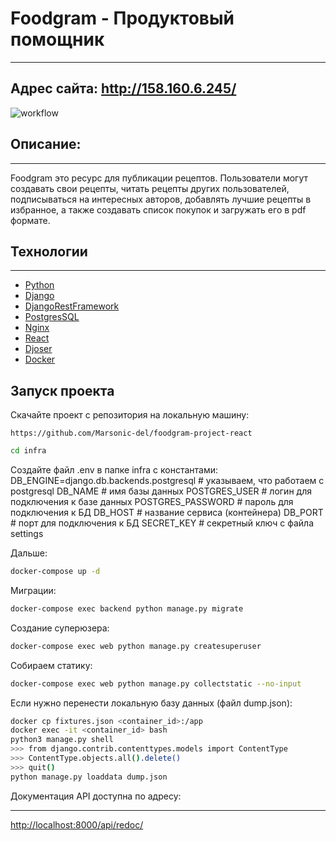 # Foodgram - Продуктовый помощник #

***

## Адрес сайта: http://158.160.6.245/

![workflow](https://github.com/Marsonic-del/yamdb_final/actions/workflows/main.yml/badge.svg)

## Описание: ##
***

Foodgram это ресурс для публикации рецептов. Пользователи могут создавать свои рецепты, читать рецепты других пользователей, подписываться на интересных авторов, добавлять лучшие рецепты в избранное, а также создавать список покупок и загружать его в pdf формате.

## Технологии
***

* [Python](https://www.python.org/)
* [Django](https://www.djangoproject.com/)
* [DjangoRestFramework](https://www.django-rest-framework.org/)
* [PostgresSQL](https://www.postgresql.org/)
* [Nginx](https://www.nginx.com/)
* [React](https://reactjs.org/)
* [Djoser](https://djoser.readthedocs.io/en/latest/)
* [Docker](https://www.docker.com/)

## Запуск проекта

Скачайте проект с репозитория на локальную машину:

    https://github.com/Marsonic-del/foodgram-project-react

```sh
cd infra
```

Создайте файл  .env в папке infra c константами:
  DB_ENGINE=django.db.backends.postgresql # указываем, что работаем с postgresql
  DB_NAME # имя базы данных
  POSTGRES_USER # логин для подключения к базе данных
  POSTGRES_PASSWORD # пароль для подключения к БД
  DB_HOST # название сервиса (контейнера)
  DB_PORT # порт для подключения к БД
  SECRET_KEY # секретный ключ с файла settings

Дальше:

```sh
docker-compose up -d
```

Миграции:
```sh
docker-compose exec backend python manage.py migrate
```

Создание суперюзера:

```sh
docker-compose exec web python manage.py createsuperuser
```

Собираем статику:
```sh
docker-compose exec web python manage.py collectstatic --no-input
```

Если нужно перенести локальную базу данных (файл dump.json):

```sh
docker cp fixtures.json <container_id>:/app
docker exec -it <container_id> bash
python3 manage.py shell
>>> from django.contrib.contenttypes.models import ContentType
>>> ContentType.objects.all().delete()
>>> quit()
python manage.py loaddata dump.json

```

Документация API доступна по адресу:
***
[http://localhost:8000/api/redoc/](http://localhost:8000/api/redoc/)

